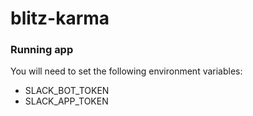 # blitz-karma

### Running app

You will need to set the following environment variables:
* SLACK_BOT_TOKEN
* SLACK_APP_TOKEN